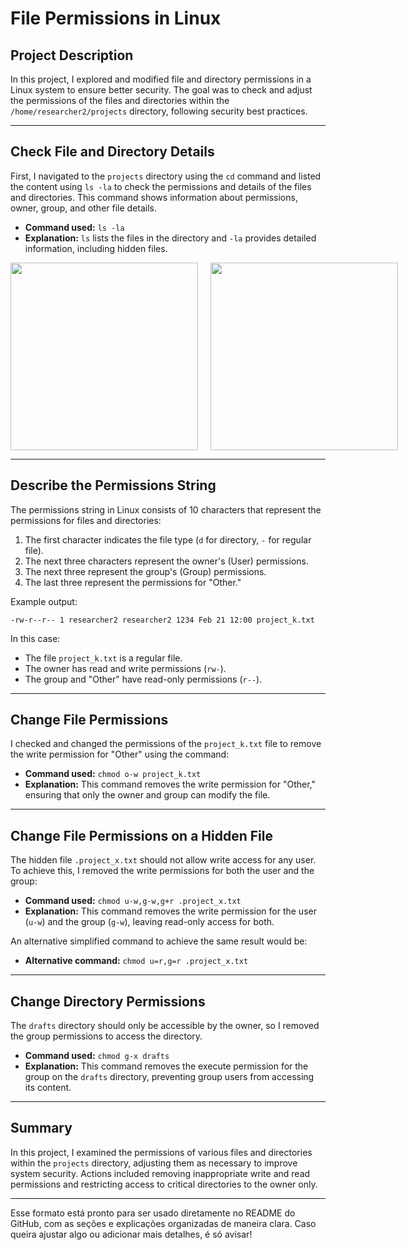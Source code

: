 # File Permissions in Linux

## Project Description

In this project, I explored and modified file and directory permissions in a Linux system to ensure better security. The goal was to check and adjust the permissions of the files and directories within the `/home/researcher2/projects` directory, following security best practices.

---

## Check File and Directory Details

First, I navigated to the `projects` directory using the `cd` command and listed the content using `ls -la` to check the permissions and details of the files and directories. This command shows information about permissions, owner, group, and other file details.

- **Command used:** `ls -la`
- **Explanation:** `ls` lists the files in the directory and `-la` provides detailed information, including hidden files.

<p align="center"  style="display:flex; justify-content:space-between;" >
  <img src="https://github.com/user-attachments/assets/0756255a-6040-4a74-b1fc-429991f4d4c2" width="300" style="margin-right: 20px;" />
  <img src="https://github.com/user-attachments/assets/29c67b04-7c93-4959-97d5-dcf66afc663d" width="300" />
</p>

---

## Describe the Permissions String

The permissions string in Linux consists of 10 characters that represent the permissions for files and directories:

1. The first character indicates the file type (`d` for directory, `-` for regular file).
2. The next three characters represent the owner's (User) permissions.
3. The next three represent the group's (Group) permissions.
4. The last three represent the permissions for "Other."

Example output:
```
-rw-r--r-- 1 researcher2 researcher2 1234 Feb 21 12:00 project_k.txt
```
In this case:
- The file `project_k.txt` is a regular file.
- The owner has read and write permissions (`rw-`).
- The group and "Other" have read-only permissions (`r--`).

---

## Change File Permissions

I checked and changed the permissions of the `project_k.txt` file to remove the write permission for "Other" using the command:

- **Command used:** `chmod o-w project_k.txt`
- **Explanation:** This command removes the write permission for "Other," ensuring that only the owner and group can modify the file.

---

## Change File Permissions on a Hidden File

The hidden file `.project_x.txt` should not allow write access for any user. To achieve this, I removed the write permissions for both the user and the group:

- **Command used:** `chmod u-w,g-w,g+r .project_x.txt`
- **Explanation:** This command removes the write permission for the user (`u-w`) and the group (`g-w`), leaving read-only access for both.

An alternative simplified command to achieve the same result would be:
- **Alternative command:** `chmod u=r,g=r .project_x.txt`

---

## Change Directory Permissions

The `drafts` directory should only be accessible by the owner, so I removed the group permissions to access the directory.

- **Command used:** `chmod g-x drafts`
- **Explanation:** This command removes the execute permission for the group on the `drafts` directory, preventing group users from accessing its content.

---

## Summary

In this project, I examined the permissions of various files and directories within the `projects` directory, adjusting them as necessary to improve system security. Actions included removing inappropriate write and read permissions and restricting access to critical directories to the owner only.

---

Esse formato está pronto para ser usado diretamente no README do GitHub, com as seções e explicações organizadas de maneira clara. Caso queira ajustar algo ou adicionar mais detalhes, é só avisar!
